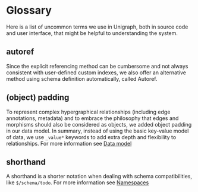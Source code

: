 # Glossary

Here is a list of uncommon terms we use in Unigraph, both in source code and user interface, that might be helpful to understanding the system.

## autoref

Since the explicit referencing method can be cumbersome and not always consistent with user-defined custom indexes, we also offer an alternative method using schema definition automatically, called Autoref.

## (object) padding

To represent complex hypergraphical relationships (including edge annotations, metadata) and to embrace the philosophy that edges and morphisms should also be considered as objects, we added object padding in our data model. In summary, instead of using the basic key-value model of data, we use `_value*` keywords to add extra depth and flexibility to relationships. For more information see [Data model](./data_model.md)

## shorthand

A shorthand is a shorter notation when dealing with schema compatibilities, like `$/schema/todo`. For more information see [Namespaces](./namespaces.md)